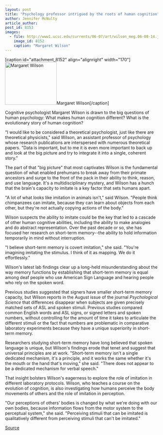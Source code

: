 ```yaml
---
layout: post
title: "Psychology professor intrigued by the roots of human cognition"
author: Jennifer McNulty
article_author: 
post_id: 8153
images:
  - file: http://www1.ucsc.edu/currents/06-07/art/wilson_meg.06-08-14.jpg
    image_id: 8152
    caption: "Margaret Wilson"
---
```


[caption id="attachment_8152" align="alignright" width="170"]<a href="http://dev-ucsc-news.pantheonsite.io/wp-content/uploads/2006/08/wilson_meg.06-08-14.jpg"><img class="size-full wp-image-8152" src="http://dev-ucsc-news.pantheonsite.io/wp-content/uploads/2006/08/wilson_meg.06-08-14.jpg" alt="Margaret Wilson" width="170" height="140" /></a>Margaret Wilson[/caption]
<a name="content" id="content"></a>
<p>
  Cognitive psychologist Margaret Wilson is drawn to the big questions of human psychology: What makes human cognition different? What is the evolutionary story of human cognition?
</p>
<p>
  "I would like to be considered a theoretical psychologist, just like there are theoretical physicists," said Wilson, an assistant professor of psychology whose research publications are interspersed with numerous theoretical papers. "Data is important, but to me it is even more important to back up and look at the big picture and try to integrate it into a single, coherent story."
</p>
<p>
  The part of that "big picture" that most captivates Wilson is the fundamental question of what enabled prehumans to break away from their primate ancestors and surge to the front of the pack in their ability to think, reason, and use language. It's a multidisciplinary mystery, and Wilson has a hunch that the brain's capacity to imitate is a key factor that sets humans apart.
</p>
<p>
  "A lot of what looks like imitation in animals isn't," said Wilson. "People think chimpanzees can imitate, because they can learn about objects from each other, but they're not actually copying actions of the body."
</p>
<p>
  Wilson suspects the ability to imitate could be the key that led to a cascade of other human cognitive abilities, including the ability to make analogies and do abstract representation. Over the past decade or so, she has focused her research on short-term memory--the ability to hold information temporarily in mind without interruption.
</p>
<p>
  "I believe short-term memory is covert imitation," she said. "You're imagining imitating the stimulus. I think of it as mapping. We do it effortlessly."
</p>
<p>
  Wilson's latest lab findings clear up a long-held misunderstanding about the way memory functions by establishing that short-term memory is equal among deaf people who use American Sign Language and hearing people who rely on the spoken word.
</p>
<p>
  Previous studies suggested that signers have smaller short-term memory capacity, but Wilson reports in the August issue of the journal <i>Psychological Science</i> that differences disappear when subjects are given precisely matched sets of ASL and spoken stimuli. Previous studies compared common English words and ASL signs, or signed letters and spoken numbers, without controlling for the amount of time it takes to articulate the different stimuli or the fact that numbers are problematic in comparative laboratory experiments because they have a unique superiority in short-term memory.
</p>
<p>
  Researchers studying short-term memory have long believed that spoken language is unique, but Wilson's findings erode that tenet and suggest that universal principles are at work. "Short-term memory isn't a single dedicated mechanism, it's a principle, and it works the same whether it's the mouth or the hand that's moving," she said. "There does not appear to be a dedicated mechanism for verbal speech."
</p>
<p>
  That insight bolsters Wilson's eagerness to explore the role of imitation in different laboratory protocols. Wilson, who teaches a course on the evolution of cognition, is also investigating how humans perceive the body movements of others and the role of imitation in perception.
</p>
<p>
  "Our perceptions of others' bodies is changed by what we're doing with our own bodies, because information flows from the motor system to the perceptual system," she said. "Perceiving stimuli that can be imitated is qualitatively different from perceiving stimuli that can't be imitated."
</p>
<p><a href="http://www1.ucsc.edu/currents/06-07/08-14/memory.asp" title="Permalink to memory">Source</a></p>
